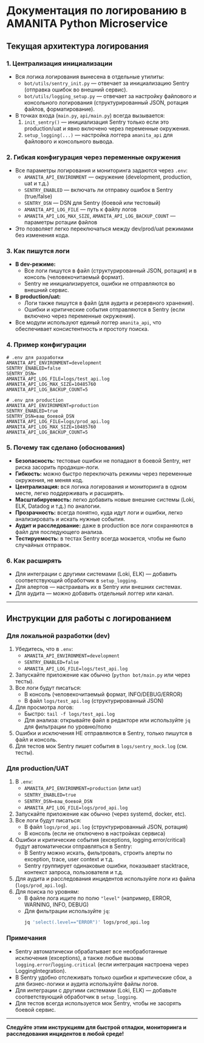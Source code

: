 # Документация по логированию в AMANITA Python Microservice

## Текущая архитектура логирования

### 1. Централизация инициализации
- Вся логика логирования вынесена в отдельные утилиты:
  - `bot/utils/sentry_init.py` — отвечает за инициализацию Sentry (отправка ошибок во внешний сервис).
  - `bot/utils/logging_setup.py` — отвечает за настройку файлового и консольного логирования (структурированный JSON, ротация файлов, форматирование).
- В точках входа (`main.py`, `api/main.py`) всегда вызывается:
  1. `init_sentry()` — инициализация Sentry только если это production/uat и явно включено через переменные окружения.
  2. `setup_logging(...)` — настройка логгера `amanita_api` для файлового и консольного вывода.

### 2. Гибкая конфигурация через переменные окружения
- Все параметры логирования и мониторинга задаются через `.env`:
  - `AMANITA_API_ENVIRONMENT` — окружение (development, production, uat и т.д.)
  - `SENTRY_ENABLED` — включать ли отправку ошибок в Sentry (true/false)
  - `SENTRY_DSN` — DSN для Sentry (боевой или тестовый)
  - `AMANITA_API_LOG_FILE` — путь к файлу логов
  - `AMANITA_API_LOG_MAX_SIZE`, `AMANITA_API_LOG_BACKUP_COUNT` — параметры ротации файлов
- Это позволяет легко переключаться между dev/prod/uat режимами без изменения кода.

### 3. Как пишутся логи
- **В dev-режиме:**
  - Все логи пишутся в файл (структурированный JSON, ротация) и в консоль (человекочитаемый формат).
  - Sentry не инициализируется, ошибки не отправляются во внешний сервис.
- **В production/uat:**
  - Логи также пишутся в файл (для аудита и резервного хранения).
  - Ошибки и критические события отправляются в Sentry (если включено через переменные окружения).
- Все модули используют единый логгер `amanita_api`, что обеспечивает консистентность и простоту поиска.

### 4. Пример конфигурации
```env
# .env для разработки
AMANITA_API_ENVIRONMENT=development
SENTRY_ENABLED=false
SENTRY_DSN=
AMANITA_API_LOG_FILE=logs/test_api.log
AMANITA_API_LOG_MAX_SIZE=10485760
AMANITA_API_LOG_BACKUP_COUNT=5

# .env для production
AMANITA_API_ENVIRONMENT=production
SENTRY_ENABLED=true
SENTRY_DSN=ваш_боевой_DSN
AMANITA_API_LOG_FILE=logs/prod_api.log
AMANITA_API_LOG_MAX_SIZE=10485760
AMANITA_API_LOG_BACKUP_COUNT=5
```

### 5. Почему так сделано (обоснования)
- **Безопасность:** тестовые ошибки не попадают в боевой Sentry, нет риска засорить продакшн-логи.
- **Гибкость:** можно быстро переключать режимы через переменные окружения, не меняя код.
- **Централизация:** вся логика логирования и мониторинга в одном месте, легко поддерживать и расширять.
- **Масштабируемость:** легко добавить новые внешние системы (Loki, ELK, Datadog и т.д.) по аналогии.
- **Прозрачность:** всегда понятно, куда идут логи и ошибки, легко анализировать и искать нужные события.
- **Аудит и расследование:** даже в production все логи сохраняются в файл для последующего анализа.
- **Тестируемость:** в тестах Sentry всегда мокается, чтобы не было случайных отправок.

### 6. Как расширять
- Для интеграции с другими системами (Loki, ELK) — добавить соответствующий обработчик в `setup_logging`.
- Для алертов — настраивать их в Sentry или внешних системах.
- Для аудита — можно добавить отдельный логгер или канал.

---

## Инструкции для работы с логированием

### Для локальной разработки (dev)
1. Убедитесь, что в `.env`:
   - `AMANITA_API_ENVIRONMENT=development`
   - `SENTRY_ENABLED=false`
   - `AMANITA_API_LOG_FILE=logs/test_api.log`
2. Запускайте приложение как обычно (`python bot/main.py` или через тесты).
3. Все логи будут писаться:
   - В консоль (человекочитаемый формат, INFO/DEBUG/ERROR)
   - В файл `logs/test_api.log` (структурированный JSON)
4. Для просмотра логов:
   - Быстро: `tail -f logs/test_api.log`
   - Для анализа: открывайте файл в редакторе или используйте `jq` для фильтрации по уровню/полю
5. Ошибки и исключения НЕ отправляются в Sentry, только пишутся в файл и консоль.
6. Для тестов мок Sentry пишет события в `logs/sentry_mock.log` (см. тесты).

### Для production/UAT
1. В `.env`:
   - `AMANITA_API_ENVIRONMENT=production` (или `uat`)
   - `SENTRY_ENABLED=true`
   - `SENTRY_DSN=ваш_боевой_DSN`
   - `AMANITA_API_LOG_FILE=logs/prod_api.log`
2. Запускайте приложение как обычно (через systemd, docker, etc).
3. Все логи будут писаться:
   - В файл `logs/prod_api.log` (структурированный JSON, ротация)
   - В консоль (если не отключено в настройках сервиса)
4. Ошибки и критические события (exceptions, logging.error/critical) будут автоматически отправляться в Sentry:
   - В Sentry можно искать, фильтровать, строить алерты по exception, trace, user context и т.д.
   - Sentry группирует одинаковые ошибки, показывает stacktrace, контекст запроса, пользователя и т.д.
5. Для аудита и расследования инцидентов используйте логи из файла (`logs/prod_api.log`).
6. Для поиска по уровням:
   - В файле лога ищите по полю `"level"` (например, ERROR, WARNING, INFO, DEBUG)
   - Для фильтрации используйте `jq`:
     ```bash
     jq 'select(.level=="ERROR")' logs/prod_api.log
     ```

### Примечания
- Sentry автоматически обрабатывает все необработанные исключения (exceptions), а также любые вызовы `logging.error`/`logging.critical` (если интеграция настроена через LoggingIntegration).
- В Sentry удобно отслеживать только ошибки и критические сбои, а для бизнес-логики и аудита используйте файлы логов.
- Для интеграции с другими системами (Loki, ELK) — добавьте соответствующий обработчик в `setup_logging`.
- Для тестов всегда используется мок Sentry, чтобы не засорять боевой сервис.

---

**Следуйте этим инструкциям для быстрой отладки, мониторинга и расследования инцидентов в любой среде!**
